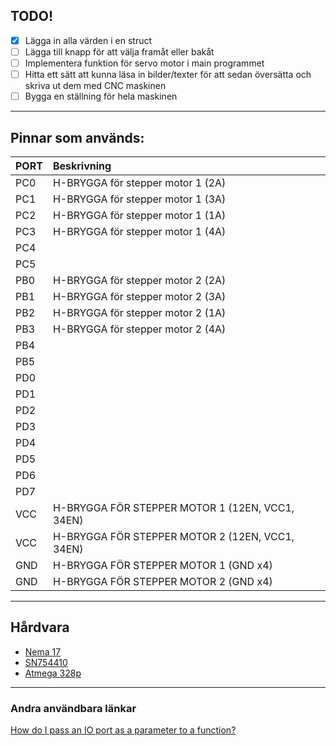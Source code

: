 ## TODO!

- [x] Lägga in alla värden i en struct
- [ ] Lägga till knapp för att välja framåt eller bakåt
- [ ] Implementera funktion för servo motor i main programmet
- [ ] Hitta ett sätt att kunna läsa in bilder/texter för att sedan översätta och skriva ut dem med CNC maskinen
- [ ] Bygga en ställning för hela maskinen

---

## Pinnar som används:

| PORT | Beskrivning |
| :--- | :--- |
| PC0 | H-BRYGGA för stepper motor 1 (2A) |
| PC1 | H-BRYGGA för stepper motor 1 (3A) |
| PC2 | H-BRYGGA för stepper motor 1 (1A) |
| PC3 | H-BRYGGA för stepper motor 1 (4A) |
| PC4 | |
| PC5 | |
| PB0 | H-BRYGGA för stepper motor 2 (2A) |
| PB1 | H-BRYGGA för stepper motor 2 (3A) |
| PB2 | H-BRYGGA för stepper motor 2 (1A) |
| PB3 | H-BRYGGA för stepper motor 2 (4A) |
| PB4 | |
| PB5 | |
| PD0 | |
| PD1 | |
| PD2 | |
| PD3 | |
| PD4 | |
| PD5 | |
| PD6 | |
| PD7 | |
| VCC | H-BRYGGA FÖR STEPPER MOTOR 1 (12EN, VCC1, 34EN) |
| VCC | H-BRYGGA FÖR STEPPER MOTOR 2 (12EN, VCC1, 34EN) |
| GND | H-BRYGGA FÖR STEPPER MOTOR 1 (GND x4) |
| GND | H-BRYGGA FÖR STEPPER MOTOR 2 (GND x4) |

---

## Hårdvara
- [Nema 17](http://reprap.org/wiki/NEMA_17_Stepper_motor)
- [SN754410](http://www.ti.com/lit/ds/symlink/sn754410.pdf)
- [Atmega 328p](http://www.atmel.com/images/Atmel-8271-8-bit-AVR-Microcontroller-ATmega48A-48PA-88A-88PA-168A-168PA-328-328P_datasheet_Complete.pdf)

---

### Andra användbara länkar
[How do I pass an IO port as a parameter to a function?](http://www.atmel.com/webdoc/avrlibcreferencemanual/FAQ_1faq_port_pass.html)

